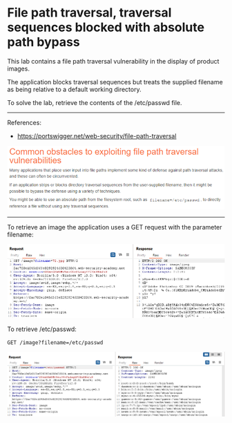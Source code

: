 
# File path traversal, traversal sequences blocked with absolute path bypass

This lab contains a file path traversal vulnerability in the display of product images.

The application blocks traversal sequences but treats the supplied filename as being relative to a default working directory.

To solve the lab, retrieve the contents of the /etc/passwd file.

---------------------------------------------

References: 

- https://portswigger.net/web-security/file-path-traversal



![img](images/File%20path%20traversal,%20traversal%20sequences%20blocked%20with%20absolute%20path%20bypass/1.png)

---------------------------------------------

To retrieve an image the application uses a GET request with the parameter filename:



![img](images/File%20path%20traversal,%20traversal%20sequences%20blocked%20with%20absolute%20path%20bypass/2.png)


To retrieve /etc/passwd:

```
GET /image?filename=/etc/passwd 
```



![img](images/File%20path%20traversal,%20traversal%20sequences%20blocked%20with%20absolute%20path%20bypass/3.png)